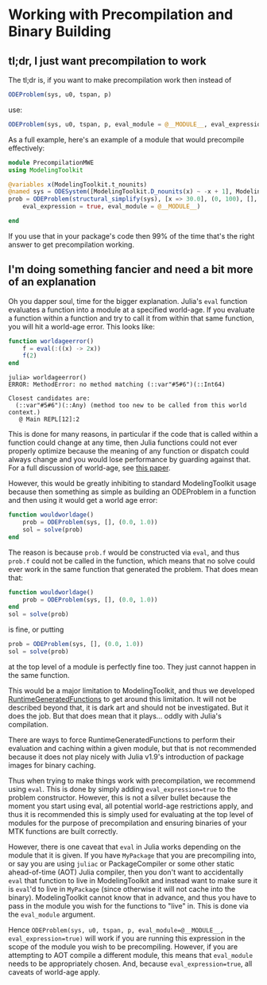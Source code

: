# Working with Precompilation and Binary Building

## tl;dr, I just want precompilation to work

The tl;dr is, if you want to make precompilation work then instead of

```julia
ODEProblem(sys, u0, tspan, p)
```

use:

```julia
ODEProblem(sys, u0, tspan, p, eval_module = @__MODULE__, eval_expression = true)
```

As a full example, here's an example of a module that would precompile effectively:

```julia
module PrecompilationMWE
using ModelingToolkit

@variables x(ModelingToolkit.t_nounits)
@named sys = ODESystem([ModelingToolkit.D_nounits(x) ~ -x + 1], ModelingToolkit.t_nounits)
prob = ODEProblem(structural_simplify(sys), [x => 30.0], (0, 100), [],
    eval_expression = true, eval_module = @__MODULE__)

end
```

If you use that in your package's code then 99% of the time that's the right answer to get
precompilation working.

## I'm doing something fancier and need a bit more of an explanation

Oh you dapper soul, time for the bigger explanation. Julia's `eval` function evaluates a
function into a module at a specified world-age. If you evaluate a function within a function
and try to call it from within that same function, you will hit a world-age error. This looks like:

```julia
function worldageerror()
    f = eval(:((x) -> 2x))
    f(2)
end
```

```
julia> worldageerror()
ERROR: MethodError: no method matching (::var"#5#6")(::Int64)

Closest candidates are:
  (::var"#5#6")(::Any) (method too new to be called from this world context.)
   @ Main REPL[12]:2
```

This is done for many reasons, in particular if the code that is called within a function could change
at any time, then Julia functions could not ever properly optimize because the meaning of any function
or dispatch could always change and you would lose performance by guarding against that. For a full
discussion of world-age, see [this paper](https://arxiv.org/abs/2010.07516).

However, this would be greatly inhibiting to standard ModelingToolkit usage because then something as
simple as building an ODEProblem in a function and then using it would get a world age error:

```julia
function wouldworldage()
    prob = ODEProblem(sys, [], (0.0, 1.0))
    sol = solve(prob)
end
```

The reason is because `prob.f` would be constructed via `eval`, and thus `prob.f` could not be called
in the function, which means that no solve could ever work in the same function that generated the
problem. That does mean that:

```julia
function wouldworldage()
    prob = ODEProblem(sys, [], (0.0, 1.0))
end
sol = solve(prob)
```

is fine, or putting

```julia
prob = ODEProblem(sys, [], (0.0, 1.0))
sol = solve(prob)
```

at the top level of a module is perfectly fine too. They just cannot happen in the same function.

This would be a major limitation to ModelingToolkit, and thus we developed
[RuntimeGeneratedFunctions](https://github.com/SciML/RuntimeGeneratedFunctions.jl) to get around
this limitation. It will not be described beyond that, it is dark art and should not be investigated.
But it does the job. But that does mean that it plays... oddly with Julia's compilation.

There are ways to force RuntimeGeneratedFunctions to perform their evaluation and caching within
a given module, but that is not recommended because it does not play nicely with Julia v1.9's
introduction of package images for binary caching.

Thus when trying to make things work with precompilation, we recommend using `eval`. This is
done by simply adding `eval_expression=true` to the problem constructor. However, this is not
a silver bullet because the moment you start using eval, all potential world-age restrictions
apply, and thus it is recommended this is simply used for evaluating at the top level of modules
for the purpose of precompilation and ensuring binaries of your MTK functions are built correctly.

However, there is one caveat that `eval` in Julia works depending on the module that it is given.
If you have `MyPackage` that you are precompiling into, or say you are using `juliac` or PackageCompiler
or some other static ahead-of-time (AOT) Julia compiler, then you don't want to accidentally `eval`
that function to live in ModelingToolkit and instead want to make sure it is `eval`'d to live in `MyPackage`
(since otherwise it will not cache into the binary). ModelingToolkit cannot know that in advance, and thus
you have to pass in the module you wish for the functions to "live" in. This is done via the `eval_module`
argument.

Hence `ODEProblem(sys, u0, tspan, p, eval_module=@__MODULE__, eval_expression=true)` will work if you
are running this expression in the scope of the module you wish to be precompiling. However, if you are
attempting to AOT compile a different module, this means that `eval_module` needs to be appropriately
chosen. And, because `eval_expression=true`, all caveats of world-age apply.
